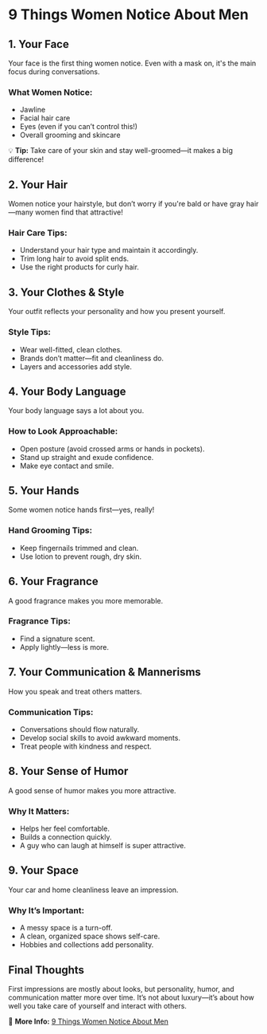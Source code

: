 # 9 Things Women Notice About Men

## 1. Your Face
Your face is the first thing women notice. Even with a mask on, it's the main focus during conversations.

### What Women Notice:
- Jawline
- Facial hair care
- Eyes (even if you can’t control this!)
- Overall grooming and skincare

💡 **Tip:** Take care of your skin and stay well-groomed—it makes a big difference!

## 2. Your Hair
Women notice your hairstyle, but don’t worry if you're bald or have gray hair—many women find that attractive!

### Hair Care Tips:
- Understand your hair type and maintain it accordingly.
- Trim long hair to avoid split ends.
- Use the right products for curly hair.

## 3. Your Clothes & Style
Your outfit reflects your personality and how you present yourself.

### Style Tips:
- Wear well-fitted, clean clothes.
- Brands don’t matter—fit and cleanliness do.
- Layers and accessories add style.

## 4. Your Body Language
Your body language says a lot about you.

### How to Look Approachable:
- Open posture (avoid crossed arms or hands in pockets).
- Stand up straight and exude confidence.
- Make eye contact and smile.

## 5. Your Hands
Some women notice hands first—yes, really!

### Hand Grooming Tips:
- Keep fingernails trimmed and clean.
- Use lotion to prevent rough, dry skin.

## 6. Your Fragrance
A good fragrance makes you more memorable.

### Fragrance Tips:
- Find a signature scent.
- Apply lightly—less is more.

## 7. Your Communication & Mannerisms
How you speak and treat others matters.

### Communication Tips:
- Conversations should flow naturally.
- Develop social skills to avoid awkward moments.
- Treat people with kindness and respect.

## 8. Your Sense of Humor
A good sense of humor makes you more attractive.

### Why It Matters:
- Helps her feel comfortable.
- Builds a connection quickly.
- A guy who can laugh at himself is super attractive.

## 9. Your Space
Your car and home cleanliness leave an impression.

### Why It’s Important:
- A messy space is a turn-off.
- A clean, organized space shows self-care.
- Hobbies and collections add personality.

## Final Thoughts
First impressions are mostly about looks, but personality, humor, and communication matter more over time. It’s not about luxury—it’s about how well you take care of yourself and interact with others.

🔗 **More Info:** [9 Things Women Notice About Men](https://mymadfinger.com/things-women-notice-about-men/)

